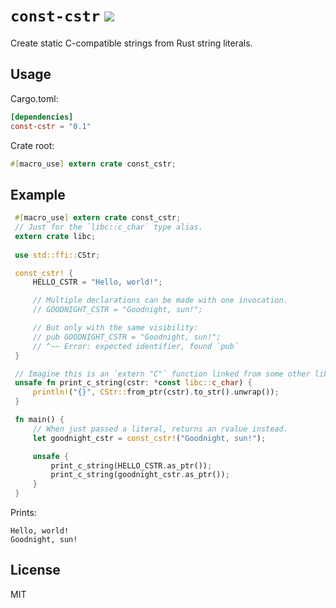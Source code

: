 # `const-cstr` [![](https://img.shields.io/crates/v/const-cstr.svg)](https://crates.io/crates/const-cstr)
Create static C-compatible strings from Rust string literals.

Usage
------
Cargo.toml:
```toml
[dependencies]
const-cstr = "0.1"
```

Crate root:
```rust
#[macro_use] extern crate const_cstr;
```

Example
-------
```rust
 #[macro_use] extern crate const_cstr;
 // Just for the `libc::c_char` type alias.
 extern crate libc;
     
 use std::ffi::CStr;

 const_cstr! {
     HELLO_CSTR = "Hello, world!";

     // Multiple declarations can be made with one invocation.
     // GOODNIGHT_CSTR = "Goodnight, sun!";

     // But only with the same visibility:
     // pub GOODNIGHT_CSTR = "Goodnight, sun!";
     // ^~~ Error: expected identifier, found `pub` 
 }

 // Imagine this is an `extern "C"` function linked from some other lib.
 unsafe fn print_c_string(cstr: *const libc::c_char) {
     println!("{}", CStr::from_ptr(cstr).to_str().unwrap());
 }

 fn main() {
     // When just passed a literal, returns an rvalue instead.
     let goodnight_cstr = const_cstr!("Goodnight, sun!");

     unsafe {
         print_c_string(HELLO_CSTR.as_ptr());
         print_c_string(goodnight_cstr.as_ptr());
     }
 }
 ```

 Prints:

 ```notest
 Hello, world!
 Goodnight, sun!
 ```

License
-------
MIT


